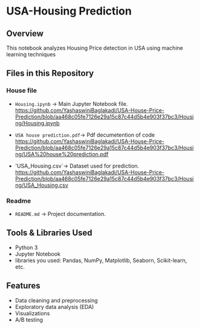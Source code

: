 # USA-Housing Prediction

##  Overview
This notebook analyzes Housing Price detection in USA using machine learning techniques

##  Files in this Repository
### House file
 - `Housing.ipynb` → Main Jupyter Notebook file.
https://github.com/YashaswiniBaglakadi/USA-House-Price-Prediction/blob/aa468c05fe7126e29a15c87c44d5b4e903f37bc3/Housing/Housing.ipynb

- `USA house prediction.pdf`→ Pdf decumetention of code
https://github.com/YashaswiniBaglakadi/USA-House-Price-Prediction/blob/aa468c05fe7126e29a15c87c44d5b4e903f37bc3/Housing/USA%20house%20prediction.pdf

- 'USA_Housing.csv`→ Dataset used for prediction.
https://github.com/YashaswiniBaglakadi/USA-House-Price-Prediction/blob/aa468c05fe7126e29a15c87c44d5b4e903f37bc3/Housing/USA_Housing.csv
### Readme
- `README.md` → Project documentation.

##  Tools & Libraries Used
- Python 3
- Jupyter Notebook
- libraries you used: Pandas, NumPy, Matplotlib, Seaborn, Scikit-learn, etc.

## Features
- Data cleaning and preprocessing  
- Exploratory data analysis (EDA)  
- Visualizations  
- A/B testing


